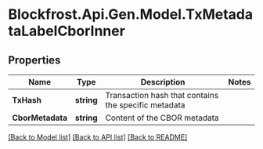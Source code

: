 # Blockfrost.Api.Gen.Model.TxMetadataLabelCborInner
## Properties

Name | Type | Description | Notes
------------ | ------------- | ------------- | -------------
**TxHash** | **string** | Transaction hash that contains the specific metadata | 
**CborMetadata** | **string** | Content of the CBOR metadata | 

[[Back to Model list]](../README.md#documentation-for-models) [[Back to API list]](../README.md#documentation-for-api-endpoints) [[Back to README]](../README.md)


